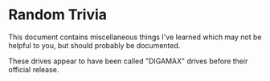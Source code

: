 # Random Trivia
This document contains miscellaneous things I've learned which may not be helpful to you, but should probably be documented.  

These drives appear to have been called "DIGAMAX" drives before their official release.  